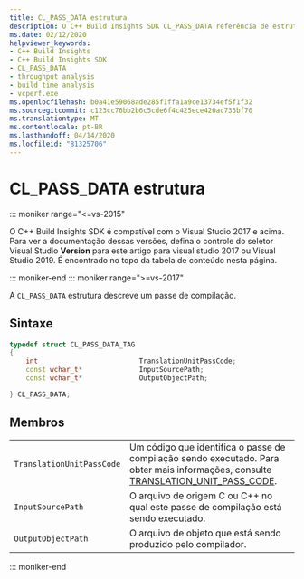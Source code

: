 ```yaml
---
title: CL_PASS_DATA estrutura
description: O C++ Build Insights SDK CL_PASS_DATA referência de estrutura.
ms.date: 02/12/2020
helpviewer_keywords:
- C++ Build Insights
- C++ Build Insights SDK
- CL_PASS_DATA
- throughput analysis
- build time analysis
- vcperf.exe
ms.openlocfilehash: b0a41e59068ade285f1ffa1a9ce13734ef5f1f32
ms.sourcegitcommit: c123cc76bb2b6c5cde6f4c425ece420ac733bf70
ms.translationtype: MT
ms.contentlocale: pt-BR
ms.lasthandoff: 04/14/2020
ms.locfileid: "81325706"
---
```

# <a name="cl_pass_data-structure"></a>CL_PASS_DATA estrutura

::: moniker range="<=vs-2015"

O C++ Build Insights SDK é compatível com o Visual Studio 2017 e acima. Para ver a documentação dessas versões, defina o controle do seletor Visual Studio **Version** para este artigo para visual studio 2017 ou Visual Studio 2019. É encontrado no topo da tabela de conteúdo nesta página.

::: moniker-end
::: moniker range=">=vs-2017"

A `CL_PASS_DATA` estrutura descreve um passe de compilação.

## <a name="syntax"></a>Sintaxe

```cpp
typedef struct CL_PASS_DATA_TAG
{
    int                         TranslationUnitPassCode;
    const wchar_t*              InputSourcePath;
    const wchar_t*              OutputObjectPath;

} CL_PASS_DATA;
```

## <a name="members"></a>Membros

|  |  |
|--|--|
| `TranslationUnitPassCode` | Um código que identifica o passe de compilação sendo executado. Para obter mais informações, consulte [TRANSLATION_UNIT_PASS_CODE](translation-unit-pass-code-enum.md). |
| `InputSourcePath` | O arquivo de origem C ou C++ no qual este passe de compilação está sendo executado. |
| `OutputObjectPath` | O arquivo de objeto que está sendo produzido pelo compilador. |

::: moniker-end
